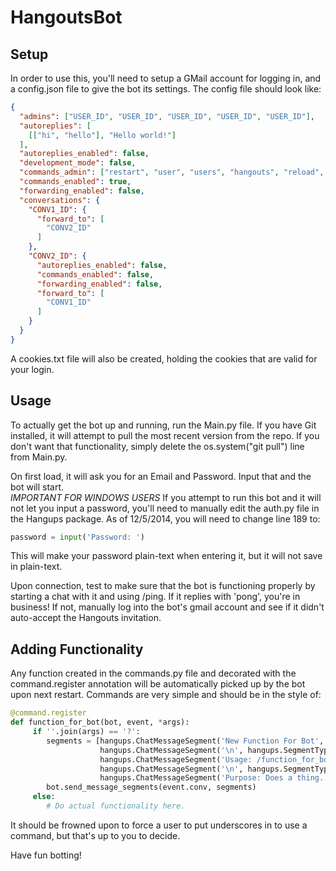 HangoutsBot
==============

Setup
--------------

In order to use this, you'll need to setup a GMail account for logging in, and a config.json file to give the bot its settings. The config file should look like:

```JSON
{
  "admins": ["USER_ID", "USER_ID", "USER_ID", "USER_ID", "USER_ID"],  
  "autoreplies": [  
    [["hi", "hello"], "Hello world!"]  
  ],
  "autoreplies_enabled": false,  
  "development_mode": false,  
  "commands_admin": ["restart", "user", "users", "hangouts", "reload", "quit", "config"],  
  "commands_enabled": true,  
  "forwarding_enabled": false,  
  "conversations": {  
    "CONV1_ID": {  
      "forward_to": [  
        "CONV2_ID"  
      ]  
    },  
    "CONV2_ID": {  
      "autoreplies_enabled": false,  
      "commands_enabled": false,  
      "forwarding_enabled": false,  
      "forward_to": [  
        "CONV1_ID"  
      ]  
    }  
  }  
}  
```

A cookies.txt file will also be created, holding the cookies that are valid for your login.  
  
Usage
--------------
To actually get the bot up and running, run the Main.py file. If you have Git installed, it will attempt to pull the 
most recent version from the repo. If you don't want that functionality, simply delete the os.system("git pull") line from
Main.py.  

On first load, it will ask you for an Email and Password. Input that and the bot will start.  
*IMPORTANT FOR WINDOWS USERS* If you attempt to run this bot and it will not let you input a password, you'll need to manually edit the auth.py file in the Hangups package. As of 12/5/2014, you will need to change line 189 to:  
```python
password = input('Password: ')
```  
This will make your password plain-text when entering it, but it will not save in plain-text.  

Upon connection, test to make sure that the bot is functioning properly by starting a chat with it and using /ping. If it replies with 'pong', you're in business! If not, manually log into the bot's gmail account and see if it didn't auto-accept the Hangouts invitation.  

Adding Functionality
-------
Any function created in the commands.py file and decorated with the command.register annotation will be automatically picked up by the bot upon next restart. Commands are very simple and should be in the style of:  

```python  
@command.register
def function_for_bot(bot, event, *args):
     if ''.join(args) == '?':
        segments = [hangups.ChatMessageSegment('New Function For Bot', is_bold=True),
                    hangups.ChatMessageSegment('\n', hangups.SegmentType.LINE_BREAK),
                    hangups.ChatMessageSegment('Usage: /function_for_bot <required argument> <optional: optional argument>'),
                    hangups.ChatMessageSegment('\n', hangups.SegmentType.LINE_BREAK),
                    hangups.ChatMessageSegment('Purpose: Does a thing.')]
        bot.send_message_segments(event.conv, segments)
     else:
        # Do actual functionality here.
```  

It should be frowned upon to force a user to put underscores in to use a command, but that's up to you to decide.  
  
  
Have fun botting!